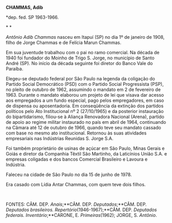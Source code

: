 **CHAMMAS, Adib**

\*dep. fed. SP 1963-1966.

* *

*Antônio Adib Chammas* nasceu em Itapuí (SP) no dia 1º de janeiro de
1908, filho de Jorge Chammas e de Felícia Marun Chammas.

Em sua juventude trabalhou com o pai no ramo comercial. Na década de
1940 foi fundador do Moinho de Trigo S. Jorge, no município de Santo
André (SP). No início da década seguinte foi diretor do Banco Vale do
Paraíba.

Elegeu-se deputado federal por São Paulo na legenda da coligação do
Partido Social Democrático (PSD) com o Partido Social Progressista
(PSP), no pleito de outubro de 1962, assumindo o mandato em 2 de
fevereiro de 1963. Durante o mandato elaborou um projeto de lei que
visava dar acesso aos empregados a um fundo especial, pago pelos
empregadores, em caso de dispensa ou aposentadoria. Em conseqüência da
extinção dos partidos políticos pelo Ato Institucional nº 2 (27/10/1965)
e da posterior instauração do bipartidarismo, filiou-se à Aliança
Renovadora Nacional (Arena), partido de apoio ao regime militar
instaurado no país em abril de 1964, continuando na Câmara até 12 de
outubro de 1966, quando teve seu mandato cassado com base no mesmo ato
institucional. Retornou às suas atividades empresariais nas Indústrias
Reunidas S. Jorge S.A.

Foi também proprietário de usinas de açúcar em São Paulo, Minas Gerais e
Goiás e diretor da Companhia Têxtil São Martinho, da Laticínios União
S.A. e empresas coligadas e dos bancos Comercial Brasileiro e Lavoura e
Indústria.

Faleceu na cidade de São Paulo no dia 15 de junho de 1978.

Era casado com Lídia Antar Chammas, com quem teve dois filhos.

 

FONTES: CÂM. DEP. *Anais*;**CÂM. DEP. *Deputados*;**CÂM. DEP. *Deputados
brasileiros. Repertório*(1946-1967);**CÂM. DEP. *Deputados federais.
Inventário*;**CARONE, E. *Primeiras*(1962); JORGE, S. *Antônio*.

 

 
